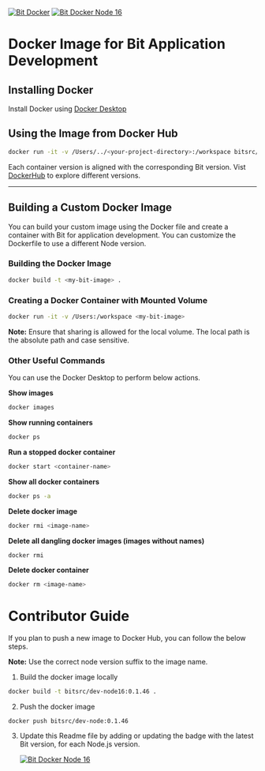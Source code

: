 [![Bit Docker](https://img.shields.io/badge/Bit-Docker-086dd7)](https://hub.docker.com/u/bitsrc) [![Bit Docker Node 16](https://img.shields.io/badge/Image-bitsrc/dev--node16:0.1.46-brightgreen)](https://hub.docker.com/r/bitsrc/dev-node16)
# Docker Image for Bit Application Development

## Installing Docker

Install Docker using [Docker Desktop](https://www.docker.com/products/docker-desktop/)

## Using the Image from Docker Hub
```sh
docker run -it -v /Users/../<your-project-directory>:/workspace bitsrc/dev-node16:0.1.46
```
Each container version is aligned with the corresponding Bit version. Vist [DockerHub](https://hub.docker.com/r/bitsrc/devimage) to explore different versions.

---
## Building a Custom Docker Image
You can build your custom image using the Docker file and create a container with Bit for application development. You can customize the Dockerfile to use a different Node version.

### Building the Docker Image
```sh
docker build -t <my-bit-image> .
```
### Creating a Docker Container with Mounted Volume 
```sh
docker run -it -v /Users:/workspace <my-bit-image>
```
**Note:** Ensure that sharing is allowed for the local volume. The local path is the absolute path and case sensitive. 

### Other Useful Commands

You can use the Docker Desktop to perform below actions.

**Show images**
```sh
docker images
```

**Show running containers**
```sh
docker ps
```

**Run a stopped docker container**
```sh
docker start <container-name>
```

**Show all docker containers**
```sh
docker ps -a
```

**Delete docker image**
```sh
docker rmi <image-name>
```

**Delete all dangling docker images (images without names)**
```sh
docker rmi
```

**Delete docker container**
```sh
docker rm <image-name>
```

# Contributor Guide
If you plan to push a new image to Docker Hub, you can follow the below steps.

**Note:** Use the correct node version suffix to the image name.

1. Build the docker image locally

```sh
docker build -t bitsrc/dev-node16:0.1.46 .

```

2. Push the docker image

```
docker push bitsrc/dev-node:0.1.46
```

3. Update this Readme file by adding or updating the badge with the latest Bit version, for each Node.js version.

   [![Bit Docker Node 16](https://img.shields.io/badge/Image-bitsrc/dev--node16:0.1.46-brightgreen)](https://hub.docker.com/r/bitsrc/dev-node16)
